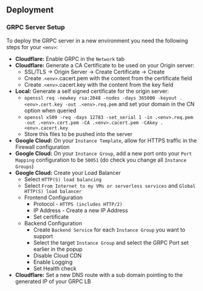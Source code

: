 ## Deployment

### GRPC Server Setup

To deploy the GRPC server in a new environment you need the following steps for your `<env>`:

- **Cloudflare:** Enable GRPC in the `Network` tab
- **Cloudflare:** Generate a CA Certificate to be used on your Origin server:
  - SSL/TLS -> Origin Server -> Create Certificate -> Create
  - Create .`<env>`.cacert.pem with the content from the certificate field
  - Create .`<env>`.cacert.key with the content from the key field
- **Local:** Generate a self signed certificate for the origin server:
  - `openssl req -newkey rsa:2048 -nodes -days 365000 -keyout .<env>.cert.key -out .<env>.req.pem` and set your domain in the CN option when queried
  - `openssl x509 -req -days 12783 -set_serial 1 -in .<env>.req.pem -out .<env>.cert.pem -CA .<env>.cacert.pem -CAkey .<env>.cacert.key`
  - Store this files to be pushed into the server
- **Google Cloud:** On your `Instance Template`, allow for HTTPS traffic in the Firewall configuration
- **Google Cloud:** On your `Instance Group`, add a new port onto your `Port Mapping` configuration to be `50051` (do check you change all `Instance Groups`)
- **Google Cloud:** Create your Load Balancer
  - Select `HTTP(S) load balancing`
  - Select `From Internet to my VMs or serverless services` and `Global HTTP(S) load balancer`
  - Frontend Configuration
    - Protocol - `HTTPS (includes HTTP/2)`
    - IP Address - Create a new IP Address
    - Set certificate
  - Backend Configuration
    - Create `Backend Service` for each `Instance Group` you want to support
    - Select the target `Instance Group` and select the GRPC Port set earlier in the popup
    - Disable Cloud CDN
    - Enable Logging
    - Set Health check
- **Cloudflare:** Set a new DNS route with a sub domain pointing to the generated IP of your GRPC LB
